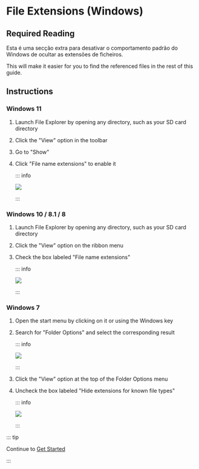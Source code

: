 # File Extensions (Windows)

## Required Reading

Esta é uma secção extra para desativar o comportamento padrão do Windows de ocultar as extensões de ficheiros.

This will make it easier for you to find the referenced files in the rest of this guide.

## Instructions

### Windows 11

1. Launch File Explorer by opening any directory, such as your SD card directory
2. Click the "View" option in the toolbar
3. Go to "Show"
4. Click "File name extensions" to enable it

   ::: info

   ![](/images/screenshots/windows-11-file-extensions.png)

   :::

### Windows 10 / 8.1 / 8

1. Launch File Explorer by opening any directory, such as your SD card directory
2. Click the "View" option on the ribbon menu
3. Check the box labeled "File name extensions"

   ::: info

   ![](/images/screenshots/windows-10-file-extensions.png)

   :::

### Windows 7

1. Open the start menu by clicking on it or using the Windows key

2. Search for "Folder Options" and select the corresponding result

   ::: info

   ![](/images/screenshots/windows-7-folder-options-start-menu.png)

   :::

3. Click the "View" option at the top of the Folder Options menu

4. Uncheck the box labeled "Hide extensions for known file types"

   ::: info

   ![](/images/screenshots/windows-7-folder-options.png)

   :::

::: tip

Continue to [Get Started](get-started)

:::
